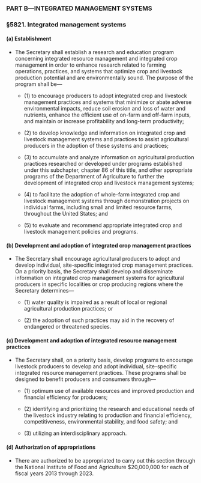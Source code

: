 ### PART B—INTEGRATED MANAGEMENT SYSTEMS

### §5821. Integrated management systems
#### (a) Establishment
* The Secretary shall establish a research and education program concerning integrated resource management and integrated crop management in order to enhance research related to farming operations, practices, and systems that optimize crop and livestock production potential and are environmentally sound. The purpose of the program shall be—

  * (1) to encourage producers to adopt integrated crop and livestock management practices and systems that minimize or abate adverse environmental impacts, reduce soil erosion and loss of water and nutrients, enhance the efficient use of on-farm and off-farm inputs, and maintain or increase profitability and long-term productivity;

  * (2) to develop knowledge and information on integrated crop and livestock management systems and practices to assist agricultural producers in the adoption of these systems and practices;

  * (3) to accumulate and analyze information on agricultural production practices researched or developed under programs established under this subchapter, chapter 86 of this title, and other appropriate programs of the Department of Agriculture to further the development of integrated crop and livestock management systems;

  * (4) to facilitate the adoption of whole-farm integrated crop and livestock management systems through demonstration projects on individual farms, including small and limited resource farms, throughout the United States; and

  * (5) to evaluate and recommend appropriate integrated crop and livestock management policies and programs.

#### (b) Development and adoption of integrated crop management practices
* The Secretary shall encourage agricultural producers to adopt and develop individual, site-specific integrated crop management practices. On a priority basis, the Secretary shall develop and disseminate information on integrated crop management systems for agricultural producers in specific localities or crop producing regions where the Secretary determines—

  * (1) water quality is impaired as a result of local or regional agricultural production practices; or

  * (2) the adoption of such practices may aid in the recovery of endangered or threatened species.

#### (c) Development and adoption of integrated resource management practices
* The Secretary shall, on a priority basis, develop programs to encourage livestock producers to develop and adopt individual, site-specific integrated resource management practices. These programs shall be designed to benefit producers and consumers through—

  * (1) optimum use of available resources and improved production and financial efficiency for producers;

  * (2) identifying and prioritizing the research and educational needs of the livestock industry relating to production and financial efficiency, competitiveness, environmental stability, and food safety; and

  * (3) utilizing an interdisciplinary approach.

#### (d) Authorization of appropriations
* There are authorized to be appropriated to carry out this section through the National Institute of Food and Agriculture $20,000,000 for each of fiscal years 2013 through 2023.